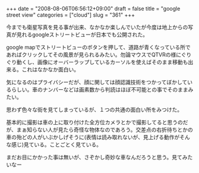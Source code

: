 +++
date = "2008-08-06T06:56:12+09:00"
draft = false
title = "google street view"
categories = ["cloud"]
slug = "361"
+++

今までも衛星写真を見る事が出来、なかなか楽しんでいたが今度は地上からの写真が見れるgoogleストリートビューが日本でも公開された。

google mapでストリートビューのボタンを押して、道路が青くなっている所であればクリックしてその風景が見られるみたい。勿論マウスでQTVRの様にぐりぐり動くし、画像にオーバーラップしているカーソルを使えばそのまま移動も出来る。これはなかなか面白い。

気になるのはプライバシーだが、顔に関しては顔認識技術をつかってぼかしているらしい。車のナンバーなどは画素数から判読はほぼ不可能との事でそのままみたい。

思わず色々な街を見てしまっているが、１つの共通の面白い所をみつけた。

基本的に撮影は車の上に取り付けた全方位カメラとかで撮影してると思うのだが、まぁ知らない人が見たら奇怪な物体なのであろう。交差点の右折待ちとかの車の殆どの人がいぶかしげそうに(表情は読み取れないが、見上げる動作がそんな感じ)見ている。ことごとく見ている。

まだお目にかかった事は無いが、さぞかし奇妙な車なんだろうと思う。見てみたいなー
